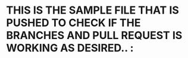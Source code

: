 # THIS IS THE SAMPLE FILE THAT IS PUSHED TO CHECK IF THE BRANCHES AND PULL REQUEST IS WORKING AS DESIRED..  :